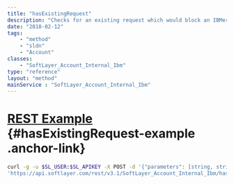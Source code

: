 ```yaml
---
title: "hasExistingRequest"
description: "Checks for an existing request which would block an IBMer from submitting a new request. Such a request could be denied, approved, or awaiting manager action. "
date: "2018-02-12"
tags:
    - "method"
    - "sldn"
    - "Account"
classes:
    - "SoftLayer_Account_Internal_Ibm"
type: "reference"
layout: "method"
mainService : "SoftLayer_Account_Internal_Ibm"
---
```


# [REST Example](#hasExistingRequest-example) <a href="/article/rest/"><i class="fas fa-question"></i></a> {#hasExistingRequest-example .anchor-link} 
```bash
curl -g -u $SL_USER:$SL_APIKEY -X POST -d '{"parameters": [string, string]}' \
'https://api.softlayer.com/rest/v3.1/SoftLayer_Account_Internal_Ibm/hasExistingRequest'
```
